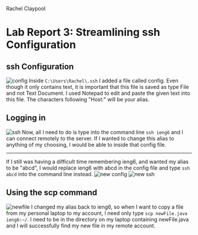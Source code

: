 Rachel Claypool
# Lab Report 3: Streamlining ssh Configuration


## ssh Configuration
![config](https://user-images.githubusercontent.com/97620200/153480443-ba11bff8-f5e2-403f-afe0-3a9a26e3f8b3.jpg)
Inside `C:\Users\Rachel\.ssh` I added a file called config.  Even though it only contains text, it is important that this file is saved as type File and not Text Document.  I used Notepad to edit and paste the given text into this file.  The characters following "Host:" will be your alias.  


## Logging in
![ssh](https://user-images.githubusercontent.com/97620200/153480491-b78d50db-98d9-4a97-9698-7085c1eb0bd9.jpg)
Now, all I need to do is type into the command line `ssh ieng6` and I can connect remotely to the server.  If I wanted to change this alias to anything of my choosing, I would be able to inside that config file.  

--------
If I still was having a difficult time remembering ieng6, and wanted my alias to be "abcd", I would replace ieng6 with abcd in the config file and type `ssh abcd` into the command line instead.
![new config](https://user-images.githubusercontent.com/97620200/153483324-a8ae257e-1e87-4beb-b3d0-45d081da6f28.jpg)
![new ssh](https://user-images.githubusercontent.com/97620200/153483755-716c5c8e-a183-4e30-835a-4aeccec081dc.jpg)



## Using the scp command
![newfile](https://user-images.githubusercontent.com/97620200/153480510-b7e7abee-4a3b-44b5-af43-c7f2d963105b.jpg)
I changed my alias back to ieng6, so when I want to copy a file from my personal laptop to my account, I need only type `scp newFile.java ieng6:~/`.  I need to be in the directory on my laptop containing newFile.java and I will successfully find my new file in my remote account.
